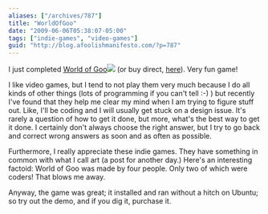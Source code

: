 ```yaml
---
aliases: ["/archives/787"]
title: "WorldOfGoo"
date: "2009-06-06T05:38:07-05:00"
tags: ["indie-games", "video-games"]
guid: "http://blog.afoolishmanifesto.com/?p=787"
---
```

I just completed [World of Goo](http://www.amazon.com/gp/product/B001ENOVP2?ie=UTF8&tag=afooman-20&linkCode=as2&camp=1789&creative=390957&creativeASIN=B001ENOVP2)![](http://www.assoc-amazon.com/e/ir?t=afooman-20&l=as2&o=1&a=B001ENOVP2) (or buy direct, [here](http://www.2dboy.com/games.php)). Very fun game!

I like video games, but I tend to not play them very much because I do all kinds of other things (lots of programming if you can't tell :-) ) but recently I've found that they help me clear my mind when I am trying to figure stuff out. Like, I'll be coding and I will usually get stuck on a design issue. It's rarely a question of how to get it done, but more, what's the best way to get it done. I certainly don't always choose the right answer, but I try to go back and correct wrong answers as soon and as often as possible.

Furthermore, I really appreciate these indie games. They have something in common with what I call art (a post for another day.) Here's an interesting factoid: World of Goo was made by four people. Only two of which were coders! That blows me away.

Anyway, the game was great; it installed and ran without a hitch on Ubuntu; so try out the demo, and if you dig it, purchase it.
